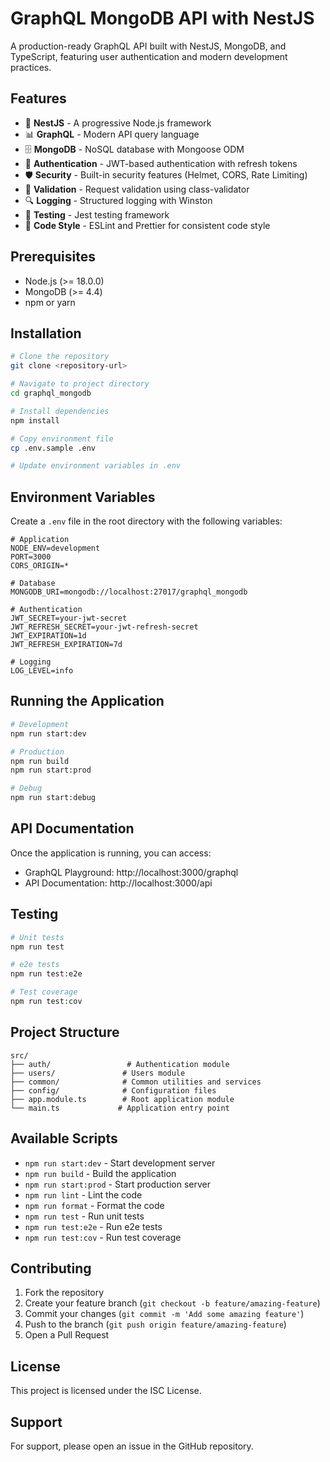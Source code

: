 # GraphQL MongoDB API with NestJS

A production-ready GraphQL API built with NestJS, MongoDB, and TypeScript, featuring user authentication and modern development practices.

## Features

- 🚀 **NestJS** - A progressive Node.js framework
- 📊 **GraphQL** - Modern API query language
- 🗄️ **MongoDB** - NoSQL database with Mongoose ODM
- 🔐 **Authentication** - JWT-based authentication with refresh tokens
- 🛡️ **Security** - Built-in security features (Helmet, CORS, Rate Limiting)
- 📝 **Validation** - Request validation using class-validator
- 🔍 **Logging** - Structured logging with Winston
- 🧪 **Testing** - Jest testing framework
- 🎨 **Code Style** - ESLint and Prettier for consistent code style

## Prerequisites

- Node.js (>= 18.0.0)
- MongoDB (>= 4.4)
- npm or yarn

## Installation

```bash
# Clone the repository
git clone <repository-url>

# Navigate to project directory
cd graphql_mongodb

# Install dependencies
npm install

# Copy environment file
cp .env.sample .env

# Update environment variables in .env
```

## Environment Variables

Create a `.env` file in the root directory with the following variables:

```env
# Application
NODE_ENV=development
PORT=3000
CORS_ORIGIN=*

# Database
MONGODB_URI=mongodb://localhost:27017/graphql_mongodb

# Authentication
JWT_SECRET=your-jwt-secret
JWT_REFRESH_SECRET=your-jwt-refresh-secret
JWT_EXPIRATION=1d
JWT_REFRESH_EXPIRATION=7d

# Logging
LOG_LEVEL=info
```

## Running the Application

```bash
# Development
npm run start:dev

# Production
npm run build
npm run start:prod

# Debug
npm run start:debug
```

## API Documentation

Once the application is running, you can access:

- GraphQL Playground: http://localhost:3000/graphql
- API Documentation: http://localhost:3000/api

## Testing

```bash
# Unit tests
npm run test

# e2e tests
npm run test:e2e

# Test coverage
npm run test:cov
```

## Project Structure

```
src/
├── auth/                 # Authentication module
├── users/               # Users module
├── common/              # Common utilities and services
├── config/              # Configuration files
├── app.module.ts        # Root application module
└── main.ts             # Application entry point
```

## Available Scripts

- `npm run start:dev` - Start development server
- `npm run build` - Build the application
- `npm run start:prod` - Start production server
- `npm run lint` - Lint the code
- `npm run format` - Format the code
- `npm run test` - Run unit tests
- `npm run test:e2e` - Run e2e tests
- `npm run test:cov` - Run test coverage

## Contributing

1. Fork the repository
2. Create your feature branch (`git checkout -b feature/amazing-feature`)
3. Commit your changes (`git commit -m 'Add some amazing feature'`)
4. Push to the branch (`git push origin feature/amazing-feature`)
5. Open a Pull Request

## License

This project is licensed under the ISC License.

## Support

For support, please open an issue in the GitHub repository. 
